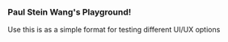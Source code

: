 ### Paul Stein Wang's Playground!


Use this is as a simple format for testing different UI/UX options

